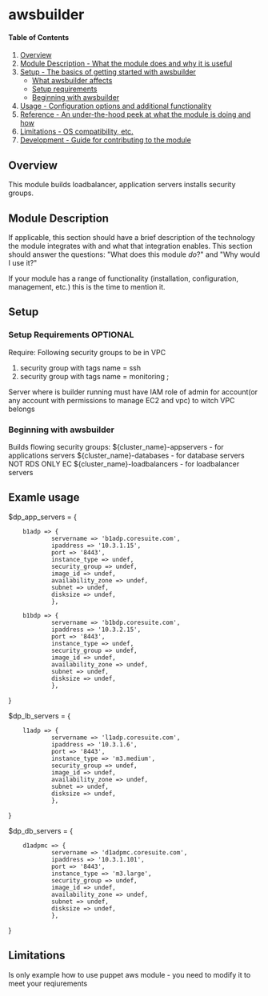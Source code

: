 # awsbuilder

#### Table of Contents

1. [Overview](#overview)
2. [Module Description - What the module does and why it is useful](#module-description)
3. [Setup - The basics of getting started with awsbuilder](#setup)
    * [What awsbuilder affects](#what-awsbuilder-affects)
    * [Setup requirements](#setup-requirements)
    * [Beginning with awsbuilder](#beginning-with-awsbuilder)
4. [Usage - Configuration options and additional functionality](#usage)
5. [Reference - An under-the-hood peek at what the module is doing and how](#reference)
5. [Limitations - OS compatibility, etc.](#limitations)
6. [Development - Guide for contributing to the module](#development)

## Overview

This module builds loadbalancer, application servers installs security groups. 

## Module Description

If applicable, this section should have a brief description of the technology
the module integrates with and what that integration enables. This section
should answer the questions: "What does this module *do*?" and "Why would I use
it?"

If your module has a range of functionality (installation, configuration,
management, etc.) this is the time to mention it.

## Setup


### Setup Requirements **OPTIONAL**

Require:
Following security groups to be in VPC 
1. security group with tags  name = ssh 
2. security group with tags   name = monitoring ;

Server where is builder running must have IAM role of admin for account(or any account with permissions to manage EC2 and vpc) to witch VPC belongs
 
### Beginning with awsbuilder

Builds flowing security groups:
 ${cluster_name}-appservers - for applications servers
 ${cluster_name}-databases - for database servers NOT RDS ONLY EC
 ${cluster_name}-loadbalancers - for loadbalancer servers

## Examle usage

$dp_app_servers = {
 
        b1adp => {
                servername => 'b1adp.coresuite.com',
                ipaddress => '10.3.1.15',
                port => '8443',
                instance_type => undef,
                security_group => undef,
                image_id => undef,
                availability_zone => undef,
                subnet => undef,
                disksize => undef,
                },
 
        b1bdp => {
                servername => 'b1bdp.coresuite.com',
                ipaddress => '10.3.2.15',
                port => '8443',
                instance_type => undef,
                security_group => undef,
                image_id => undef,
                availability_zone => undef,
                subnet => undef,
                disksize => undef,
                },
}
 
$dp_lb_servers = {
 
        l1adp => {
                servername => 'l1adp.coresuite.com',
                ipaddress => '10.3.1.6',
                port => '8443',
                instance_type => 'm3.medium',
                security_group => undef,
                image_id => undef,
                availability_zone => undef,
                subnet => undef,
                disksize => undef,
                },
 
}
 
$dp_db_servers = {
 
        d1adpmc => {
                servername => 'd1adpmc.coresuite.com',
                ipaddress => '10.3.1.101',
                port => '8443',
                instance_type => 'm3.large',
                security_group => undef,
                image_id => undef,
                availability_zone => undef,
                subnet => undef,
                disksize => undef,
                },
 
}


## Limitations

Is only example how to use puppet aws module - you need to modify it to meet your reqiurements

